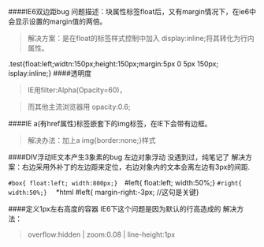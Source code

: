 ####IE6双边距bug
 问题描述：块属性标签float后，又有margin情况下，在ie6中会显示设置的margin值的两倍。
>解决方案：是在float的标签样式控制中加入 display:inline;将其转化为行内属性。

.test{float:left;widtn:150px;height:150px;margin:5px 0 5px 150px; isplay:inline;}
####透明度
>IE用filter:Alpha(Opacity=60)，

>而其他主流浏览器用 opacity:0.6;

####IE  a(有href属性)标签嵌套下的img标签，在IE下会带有边框。

>解决办法：加上a img{border:none;}样式

####DIV浮动IE文本产生3象素的bug 左边对象浮动
没遇到过，纯笔记了
解决方案：右边采用外补丁的左边距来定位，右边对象内的文本会离左边有3px的间距. 

``#box{ float:left; width:800px;} 
``#left{ float:left; width:50%;} 
``#right{ width:50%;} 
`` *html #left{ margin-right:-3px; //这句是关键} 
<div id="box"><div id="left"></div><div id="right"></div> </div>

####定义1px左右高度的容器
IE6下这个问题是因为默认的行高造成的
解决方法：
>overflow:hidden | zoom:0.08 | line-height:1px

